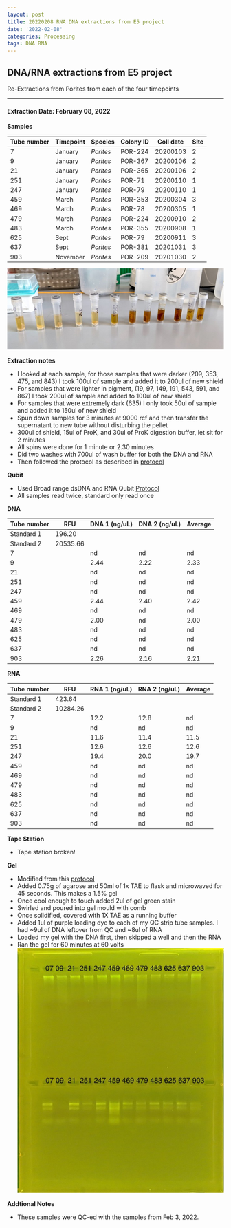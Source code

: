 ```yaml
---
layout: post
title: 20220208 RNA DNA extractions from E5 project
date: '2022-02-08'
categories: Processing
tags: DNA RNA
---
```


## DNA/RNA extractions from E5 project

Re-Extractions from Porites from each of the four timepoints

---

#### Extraction Date: February 08, 2022 

**Samples**

| Tube number 	| Timepoint	   	| Species	    | Colony ID 	| Coll date		| Site       	|
|-------------	|------------	|-------------	|-------------	|-------------	|-------------	|
| 7			 	| January	 	| *Porites*		| POR-224      	| 20200103   	| 2				|
| 9				| January	 	| *Porites*		| POR-367	    | 20200106		| 2				|
| 21		 	| January	  	| *Porites*		| POR-365    	| 20200106  	| 2				|
| 251		 	| January	 	| *Porites*		| POR-71    	| 20200110   	| 1				|
| 247			| January 		| *Porites*		| POR-79	    | 20200110		| 1				|
| 459		 	| March	  		| *Porites*		| POR-353    	| 20200304  	| 3				|
| 469		 	| March		 	| *Porites*		| POR-78     	| 20200305   	| 1				|
| 479			| March	 		| *Porites*		| POR-224	    | 20200910		| 2				|
| 483		 	| March			| *Porites*		| POR-355	   	| 20200908  	| 1				|
| 625		 	| Sept	 		| *Porites*		| POR-79	   	| 20200911   	| 3				|
| 637			| Sept	 		| *Porites*		| POR-381	    | 20201031		| 3				|
| 903		 	| November	  	| *Porites*		| POR-209   	| 20201030  	| 2				|


![20220208_samples.jpg](https://github.com/Kterpis/Putnam_Lab_Notebook/blob/master/images/samples/20220208_samples.jpg?raw=true)


**Extraction notes**
 - I looked at each sample, for those samples that were darker (209, 353, 475, and 843) I took 100ul of sample and added it to 200ul of new shield
 - For samples that were lighter in pigment, (19, 97, 149, 191, 543, 591, and 867) I took 200ul of sample and added to 100ul of new shield
 - For samples that were extremely dark (635) I only took 50ul of sample and added it to 150ul of new shield
 - Spun down samples for 3 minutes at 9000 rcf and then transfer the supernatant to new tube without disturbing the pellet
 - 300ul of shield, 15ul of ProK, and 30ul of ProK digestion buffer, let sit for 2 minutes
 - All spins were done for 1 minute or 2.30 minutes
 - Did two washes with 700ul of wash buffer for both the DNA and RNA
 - Then followed the protocol as described in [protocol](https://github.com/emmastrand/EmmaStrand_Notebook/blob/master/_posts/2019-05-31-Zymo-Duet-RNA-DNA-Extraction-Protocol.md)


**Qubit**
 - Used Broad range dsDNA and RNA Qubit [Protocol](https://meschedl.github.io/MESPutnam_Open_Lab_Notebook/Qubit-Protocol/)
 - All samples read twice, standard only read once
 
**DNA**

| Tube number 	| RFU		   	| DNA 1 (ng/uL) | DNA 2 (ng/uL) | Average     	|
|-------------	|------------	|-------------	|-------------	|-------------	|
| Standard 1  	| 196.20	 	| 		      	| 		      	|	         	|
| Standard 2 	| 20535.66	 	| 		    	| 		    	| 	        	|
| 7			 	|		     	| nd	     	| nd	     	| nd        	|
| 9			 	| 			   	| 2.44  	    | 2.22        	| 2.33			|
| 21		  	|		     	| nd 	      	| nd        	| nd   	    	|
| 251		 	| 			   	| nd     	 	| nd     	  	| nd	      	|
| 247		  	|		     	| nd     	 	| nd         	| nd        	|
| 459		 	| 			   	| 2.44     	 	| 2.40	      	| 2.42	       	|
| 469		  	|		     	| nd     	  	| nd        	| nd	       	|
| 479		 	| 			   	| 2.00       	| nd         	| 2.00      	|
| 483		  	|		     	| nd	  	    | nd         	| nd        	|
| 625		 	| 			   	| nd        	| nd        	| nd        	|
| 637		  	|		     	| nd  	    	| nd	      	| nd	       	|
| 903		 	| 			   	| 2.26       	| 2.16         	| 2.21       	|


**RNA**


| Tube number 	| RFU		   	| RNA 1 (ng/uL) | RNA 2 (ng/uL) | Average     	|
|-------------	|------------	|-------------	|-------------	|-------------	|
| Standard 1  	| 423.64	 	| 		      	| 		      	|	         	|
| Standard 2 	| 10284.26	 	| 		    	| 		    	| 	        	|
| 7			 	|		     	| 12.2	     	| 12.8	     	| nd        	|
| 9			 	| 			   	| nd	  	    | nd        	| nd			|
| 21		  	|		     	| 11.6 	      	| 11.4        	| 11.5	       	|
| 251		 	| 			   	| 12.6        	| 12.6        	| 12.6     		|
| 247		  	|		     	| 19.4	      	| 20.0         	| 19.7        	|
| 459		 	| 			   	| nd	      	| nd	      	| nd	       	|
| 469		  	|		     	| nd	       	| nd        	| nd	       	|
| 479		 	| 			   	| nd	      	| nd         	| nd	      	|
| 483		  	|		     	| nd	  	    | nd         	| nd        	|
| 625		 	| 			   	| nd        	| nd        	| nd        	|
| 637		  	|		     	| nd	      	| nd	      	| nd	       	|
| 903		 	| 			   	| nd	       	| nd         	| nd	       	|


**Tape Station**
 - Tape station broken!
 

**Gel**
 - Modified from this [protocol](https://meschedl.github.io/MESPutnam_Open_Lab_Notebook/Gel-Protocol/)
 - Added 0.75g of agarose and 50ml of 1x TAE to flask and microwaved for 45 seconds. This makes a 1.5% gel
 - Once cool enough to touch added 2ul of gel green stain
 - Swirled and poured into gel mould with comb
 - Once solidified, covered with 1X TAE as a running buffer
 - Added 1ul of purple loading dye to each of my QC strip tube samples. I had ~9ul of DNA leftover from QC and ~8ul of RNA
 - Loaded my gel with the DNA first, then skipped a well and then the RNA
 - Ran the gel for 60 minutes at 60 volts
 ![20220208_gel.jpg](https://github.com/Kterpis/Putnam_Lab_Notebook/blob/master/images/gels/20220208_gel.jpg?raw=true)
 
 **Addtional Notes**
  - These samples were QC-ed with the samples from Feb 3, 2022. 


